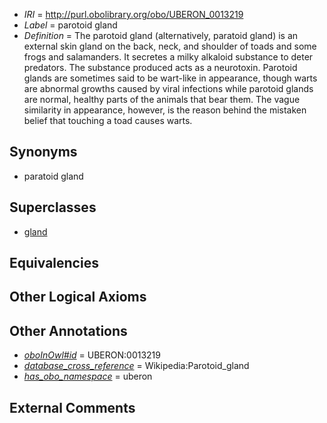 * *IRI* = http://purl.obolibrary.org/obo/UBERON_0013219
 * *Label* = parotoid gland
 * *Definition* = The parotoid gland (alternatively, paratoid gland) is an external skin gland on the back, neck, and shoulder of toads and some frogs and salamanders. It secretes a milky alkaloid substance to deter predators. The substance produced acts as a neurotoxin. Parotoid glands are sometimes said to be wart-like in appearance, though warts are abnormal growths caused by viral infections while parotoid glands are normal, healthy parts of the animals that bear them. The vague similarity in appearance, however, is the reason behind the mistaken belief that touching a toad causes warts.

## Synonyms

 * paratoid gland

## Superclasses

 * [gland](../../UBERON/30/UBERON_0002530.md)

## Equivalencies


## Other Logical Axioms


## Other Annotations

 * *[oboInOwl#id](../../id/oboInOwl#id.md)* = UBERON:0013219
 * *[database_cross_reference](../../ef/oboInOwl#hasDbXref.md)* = Wikipedia:Parotoid_gland
 * *[has_obo_namespace](../../ce/oboInOwl#hasOBONamespace.md)* = uberon

## External Comments

